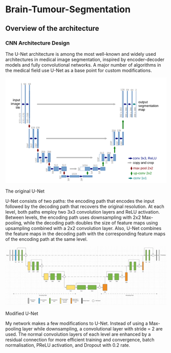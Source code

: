 # Brain-Tumour-Segmentation

## Overview of the architecture
### CNN Architecture Design
The U-Net architecture is among the most well-known and widely used architectures in medical image segmentation, inspired by encoder-decoder models and fully convolutional networks. A major number of algorithms in the medical field use U-Net as a base point for custom modifications.
 
![Original U-Net architecture](https://github.com/k123cp/Brain-Tumour-Segmentation/blob/main/img/u-net.png)


The original U-Net


U-Net consists of two paths: the encoding path that encodes the input followed by the decoding path that recovers the original resolution. At each level, both paths employ two 3x3 convolution layers and ReLU activation. Between levels, the encoding path uses downsampling with 2x2 Max-pooling, while the decoding path doubles the size of feature maps using upsampling combined with a 2x2 convolution layer. Also, U-Net combines the feature maps in the decoding path with the corresponding feature maps of the encoding path at the same level.

![Modified U-Net architecture](https://github.com/k123cp/Brain-Tumour-Segmentation/blob/main/img/u-net-modified.png)


Modified U-Net


My network makes a few modifications to U-Net. Instead of using a Max-pooling layer while downsampling, a convolutional layer with stride = 2 are used. The normal convolution layers of each level are enhanced by a residual connection for more efficient training and convergence, batch normalisation, PReLU activation, and Dropout with 0.2 rate. 
